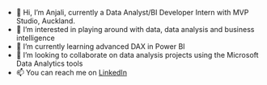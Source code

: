 - 👋 Hi, I’m Anjali, currently a Data Analyst/BI Developer Intern with MVP Studio, Auckland.
- 👀 I’m interested in playing around with data, data analysis and business intelligence
- 🌱 I’m currently learning advanced DAX in Power BI
- 💞️ I’m looking to collaborate on data analysis projects using the Microsoft Data Analytics tools
- 📫 You can reach me on [LinkedIn](https://www.linkedin.com/in/m-anjali/) 

<!---
aj-menon/aj-menon is a ✨ special ✨ repository because its `README.md` (this file) appears on your GitHub profile.
You can click the Preview link to take a look at your changes.
--->
